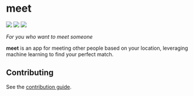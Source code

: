 # meet

![](https://img.shields.io/github/actions/workflow/status/johanbook/meet/api.yaml)
![](https://img.shields.io/github/actions/workflow/status/johanbook/meet/auth.yaml)
![](https://img.shields.io/github/actions/workflow/status/johanbook/meet/web-ui.yaml)

_For you who want to meet someone_

**meet** is an app for meeting other people based on your location, leveraging
machine learning to find your perfect match.

## Contributing

See the [contribution guide](./CONTRIBUTING.md).
